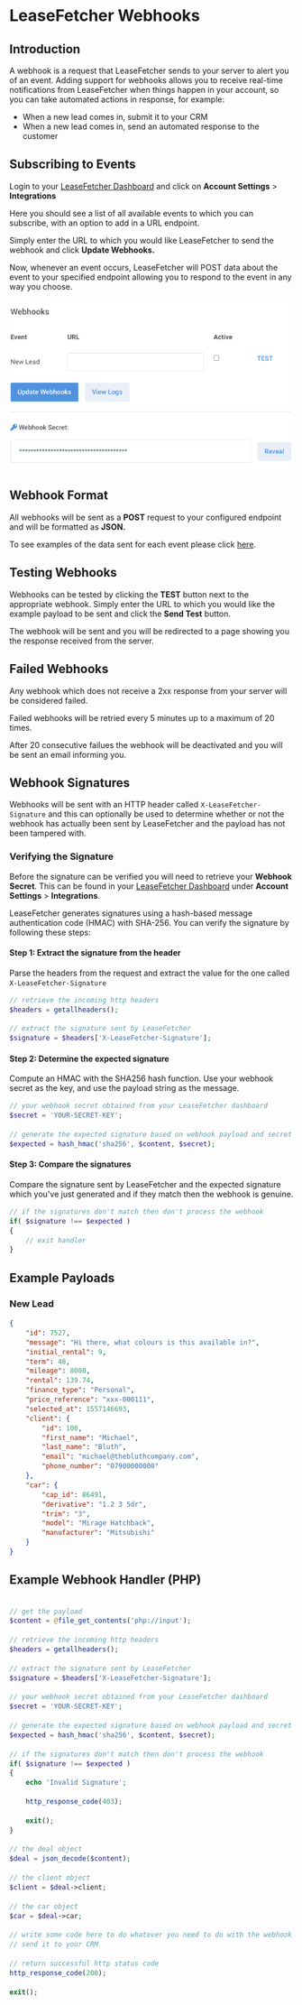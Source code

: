 # LeaseFetcher Webhooks

## Introduction

A webhook is a request that LeaseFetcher sends to your server to alert you of an event. Adding support for webhooks allows you to receive real-time notifications from LeaseFetcher when things happen in your account, so you can take automated actions in response, for example:

 - When a new lead comes in, submit it to your CRM
 - When a new lead comes in, send an automated response to the customer

## Subscribing to Events

Login to your [LeaseFetcher Dashboard](https://www.leasefetcher.co.uk/login) and click on **Account Settings** > **Integrations**

Here you should see a list of all available events to which you can subscribe, with an option to add in a URL endpoint.

Simply enter the URL to which you would like LeaseFetcher to send the webhook and click **Update Webhooks.**

Now, whenever an event occurs, LeaseFetcher will POST data about the event to your specified endpoint allowing you to respond to the event in any way you choose.

![Webhooks Interface](./img/webhooks-interface.png "Webhooks Interface")

## Webhook Format

All webhooks will be sent as a **POST** request to your configured endpoint and will be formatted as **JSON.**

To see examples of the data sent for each event please click [here](#example-payloads).

## Testing Webhooks

Webhooks can be tested by clicking the **TEST** button next to the appropriate webhook. Simply enter the URL to which you would like the example payload to be sent and click the **Send Test** button.

The webhook will be sent and you will be redirected to a page showing you the response received from the server.

## Failed Webhooks

Any webhook which does not receive a 2xx response from your server will be considered failed.

Failed webhooks will be retried every 5 minutes up to a maximum of 20 times.

After 20 consecutive failues the webhook will be deactivated and you will be sent an email informing you.

## Webhook Signatures

Webhooks will be sent with an HTTP header called `X-LeaseFetcher-Signature` and this can optionally be used to determine whether or not the webhook has actually been sent by LeaseFetcher and the payload has not been tampered with.

### Verifying the Signature

Before the signature can be verified you will need to retrieve your **Webhook Secret**. This can be found in your [LeaseFetcher Dashboard](https://www.leasefetcher.co.uk/login) under **Account Settings** > **Integrations**.

LeaseFetcher generates signatures using a hash-based message authentication code (HMAC) with SHA-256. You can verify the signature by following these steps: 

#### Step 1: Extract the signature from the header

Parse the headers from the request and extract the value for the one called `X-LeaseFetcher-Signature`

```php
// retrieve the incoming http headers
$headers = getallheaders();

// extract the signature sent by LeaseFetcher
$signature = $headers['X-LeaseFetcher-Signature'];
```

#### Step 2: Determine the expected signature

Compute an HMAC with the SHA256 hash function. Use your webhook secret as the key, and use the payload string as the message.

```php
// your webhook secret obtained from your LeaseFetcher dashboard
$secret = 'YOUR-SECRET-KEY';

// generate the expected signature based on webhook payload and secret
$expected = hash_hmac('sha256', $content, $secret);
```

#### Step 3: Compare the signatures

Compare the signature sent by LeaseFetcher and the expected signature which you've just generated and if they match then the webhook is genuine.

```php
// if the signatures don't match then don't process the webhook
if( $signature !== $expected )
{
	// exit handler
}
```

## Example Payloads

### New Lead

```json
{
	"id": 7527,
	"message": "Hi there, what colours is this available in?",
	"initial_rental": 9,
	"term": 48,
	"mileage": 8000,
	"rental": 139.74,
	"finance_type": "Personal",
	"price_reference": "xxx-000111",
	"selected_at": 1557146693,
	"client": {
		"id": 100,
		"first_name": "Michael",
		"last_name": "Bluth",
      	"email": "michael@thebluthcompany.com",
      	"phone_number": "07900000000"
	},
	"car": {
		"cap_id": 86491,
		"derivative": "1.2 3 5dr",
		"trim": "3",
		"model": "Mirage Hatchback",
		"manufacturer": "Mitsubishi"
	}
}
```

## Example Webhook Handler (PHP)
```php

// get the payload
$content = @file_get_contents('php://input');

// retrieve the incoming http headers
$headers = getallheaders();

// extract the signature sent by LeaseFetcher
$signature = $headers['X-LeaseFetcher-Signature'];

// your webhook secret obtained from your LeaseFetcher dashboard
$secret = 'YOUR-SECRET-KEY';

// generate the expected signature based on webhook payload and secret
$expected = hash_hmac('sha256', $content, $secret);

// if the signatures don't match then don't process the webhook
if( $signature !== $expected )
{
	echo 'Invalid Signature';

	http_response_code(403);

	exit();
}

// the deal object
$deal = json_decode($content);

// the client object
$client = $deal->client;

// the car object
$car = $deal->car;

// write some code here to do whatever you need to do with the webhook e.g.
// send it to your CRM

// return successful http status code
http_response_code(200);

exit();
```